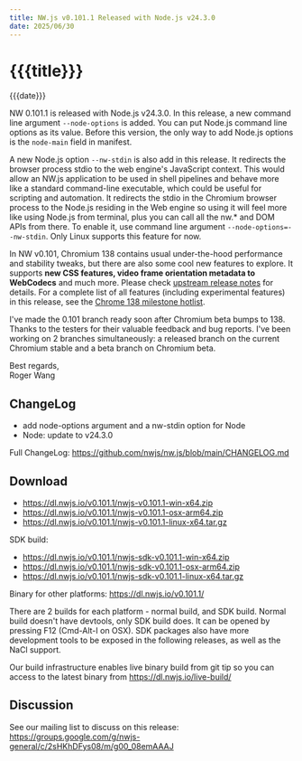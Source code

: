 ```yaml
---
title: NW.js v0.101.1 Released with Node.js v24.3.0
date: 2025/06/30
---
```

# {{{title}}}
{{{date}}}

NW 0.101.1 is released with Node.js v24.3.0. In this release, a new command line argument `--node-options` is added. You can put Node.js command line options as its value. Before this version, the only way to add Node.js options is the `node-main` field in manifest.

A new Node.js option `--nw-stdin` is also add in this release. It redirects the browser process stdio to the web engine's JavaScript context. This would allow an NW.js application to be used in shell pipelines and behave more like a standard command-line executable, which could be useful for scripting and automation. It redirects the stdio in the Chromium browser process to the Node.js residing in the Web engine so using it will feel more like using Node.js from terminal, plus you can call all the nw.* and DOM APIs from there. To enable it, use command line argument `--node-options=--nw-stdin`. Only Linux supports this feature for now.

In NW v0.101, Chromium 138 contains usual under-the-hood performance and stability tweaks, but there are also some cool new features to explore. It supports **new CSS features, video frame orientation metadata to WebCodecs** and much more. Please check [upstream release notes](https://developer.chrome.com/blog/chrome-138-beta/) for details. For a complete list of all features (including experimental features) in this release, see the [Chrome 138 milestone hotlist](https://www.chromestatus.com/features#milestone=138).

I've made the 0.101 branch ready soon after Chromium beta bumps to 138. Thanks to the testers for their valuable feedback and bug reports. I've been working on 2 branches simultaneously: a released branch on the current Chromium stable and a beta branch on Chromium beta.

Best regards,  
Roger Wang

## ChangeLog

- add node-options argument and a nw-stdin option for Node
- Node: update to v24.3.0

Full ChangeLog: https://github.com/nwjs/nw.js/blob/main/CHANGELOG.md

## Download 

* https://dl.nwjs.io/v0.101.1/nwjs-v0.101.1-win-x64.zip 
* https://dl.nwjs.io/v0.101.1/nwjs-v0.101.1-osx-arm64.zip 
* https://dl.nwjs.io/v0.101.1/nwjs-v0.101.1-linux-x64.tar.gz 

SDK build: 
* https://dl.nwjs.io/v0.101.1/nwjs-sdk-v0.101.1-win-x64.zip 
* https://dl.nwjs.io/v0.101.1/nwjs-sdk-v0.101.1-osx-arm64.zip 
* https://dl.nwjs.io/v0.101.1/nwjs-sdk-v0.101.1-linux-x64.tar.gz 

Binary for other platforms: https://dl.nwjs.io/v0.101.1/ 

There are 2 builds for each platform - normal build, and SDK build. Normal build doesn't have devtools, only SDK build does. lt can be opened by pressing F12 (Cmd-Alt-I on OSX). SDK packages also have more development tools to be exposed in the following releases, as well as the NaCl support.

Our build infrastructure enables live binary build from git tip so you can access to the latest binary from https://dl.nwjs.io/live-build/ 

## Discussion

See our mailing list to discuss on this release: https://groups.google.com/g/nwjs-general/c/2sHKhDFys08/m/g00_08emAAAJ
